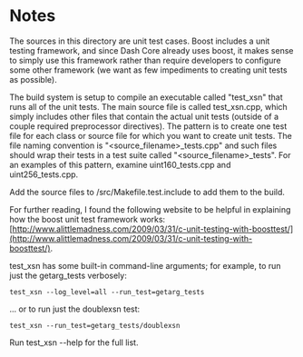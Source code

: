 # Notes
The sources in this directory are unit test cases.  Boost includes a
unit testing framework, and since Dash Core already uses boost, it makes
sense to simply use this framework rather than require developers to
configure some other framework (we want as few impediments to creating
unit tests as possible).

The build system is setup to compile an executable called "test_xsn"
that runs all of the unit tests.  The main source file is called
test_xsn.cpp, which simply includes other files that contain the
actual unit tests (outside of a couple required preprocessor
directives).  The pattern is to create one test file for each class or
source file for which you want to create unit tests.  The file naming
convention is "<source_filename>_tests.cpp" and such files should wrap
their tests in a test suite called "<source_filename>_tests".  For an
examples of this pattern, examine uint160_tests.cpp and
uint256_tests.cpp.

Add the source files to /src/Makefile.test.include to add them to the build.

For further reading, I found the following website to be helpful in
explaining how the boost unit test framework works:
[http://www.alittlemadness.com/2009/03/31/c-unit-testing-with-boosttest/](http://www.alittlemadness.com/2009/03/31/c-unit-testing-with-boosttest/).

test_xsn has some built-in command-line arguments; for
example, to run just the getarg_tests verbosely:

    test_xsn --log_level=all --run_test=getarg_tests

... or to run just the doublexsn test:

    test_xsn --run_test=getarg_tests/doublexsn

Run  test_xsn --help   for the full list.


